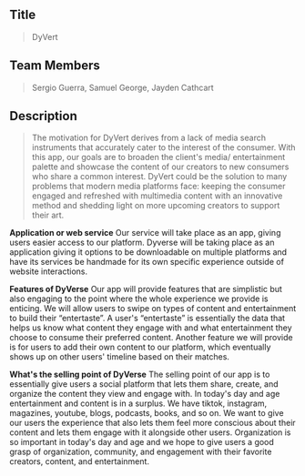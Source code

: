 ## Title
>DyVert

## Team Members
>Sergio Guerra, Samuel George, Jayden Cathcart

## Description 
>The motivation for DyVert derives from a lack of media search instruments that accurately cater to the interest of the consumer. With this app, our goals are to broaden the client's media/ entertainment palette and showcase the content of our creators to new consumers who share a common interest. DyVert could be the solution to many problems that modern media platforms face: keeping the consumer engaged and refreshed with multimedia content with an innovative method and shedding light on more upcoming creators to support their art.

__Application or web service__
Our service will take place as an app, giving users easier access to our platform. Dyverse will be taking place as an application giving it options to be downloadable on multiple platforms and have its services be handmade for its own specific experience outside of website interactions. 

__Features of DyVerse__
Our app will provide features that are simplistic but also engaging to the point where the whole experience we provide is enticing. We will allow users to swipe on types of content and entertainment to build their “entertaste”. A user's “entertaste” is essentially the data that helps us know what content they engage with and what entertainment they choose to consume their preferred content. Another feature we will provide is for users to add their own content to our platform, which eventually shows up on other users' timeline based on their matches. 

__What's the selling point of DyVerse__
The selling point of our app is to essentially give users a social platform that lets them share, create, and organize the content they view and engage with. In today's day and age entertainment and content is in a surplus. We have tiktok, instagram, magazines, youtube, blogs, podcasts, books, and so on. We want to give our users the experience that also lets them feel more conscious about their content and lets them engage with it alongside other users. Organization is so important in today's day and age and we hope to give users a good grasp of organization, community, and engagement with their favorite creators, content, and entertainment.


